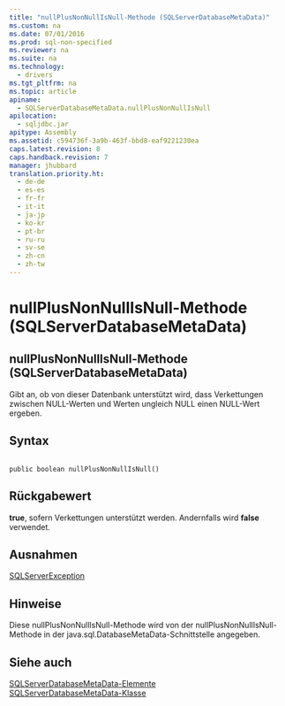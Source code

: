 ```yaml
---
title: "nullPlusNonNullIsNull-Methode (SQLServerDatabaseMetaData)"
ms.custom: na
ms.date: 07/01/2016
ms.prod: sql-non-specified
ms.reviewer: na
ms.suite: na
ms.technology: 
  - drivers
ms.tgt_pltfrm: na
ms.topic: article
apiname: 
  - SQLServerDatabaseMetaData.nullPlusNonNullIsNull
apilocation: 
  - sqljdbc.jar
apitype: Assembly
ms.assetid: c594736f-3a9b-463f-bbd8-eaf9221230ea
caps.latest.revision: 8
caps.handback.revision: 7
manager: jhubbard
translation.priority.ht: 
  - de-de
  - es-es
  - fr-fr
  - it-it
  - ja-jp
  - ko-kr
  - pt-br
  - ru-ru
  - sv-se
  - zh-cn
  - zh-tw
---
```

# nullPlusNonNullIsNull-Methode (SQLServerDatabaseMetaData)
    
## nullPlusNonNullIsNull\-Methode \(SQLServerDatabaseMetaData\)  
 Gibt an, ob von dieser Datenbank unterstützt wird, dass Verkettungen zwischen NULL\-Werten und Werten ungleich NULL einen NULL\-Wert ergeben.  
  
## Syntax  
  
```  
  
public boolean nullPlusNonNullIsNull()  
```  
  
## Rückgabewert  
 **true**, sofern Verkettungen unterstützt werden. Andernfalls wird **false** verwendet.  
  
## Ausnahmen  
 [SQLServerException](../content/SQLServerException-Class.md)  
  
## Hinweise  
 Diese nullPlusNonNullIsNull\-Methode wird von der nullPlusNonNullIsNull\-Methode in der java.sql.DatabaseMetaData\-Schnittstelle angegeben.  
  
## Siehe auch  
 [SQLServerDatabaseMetaData-Elemente](../content/SQLServerDatabaseMetaData-Members.md)   
 [SQLServerDatabaseMetaData-Klasse](../content/SQLServerDatabaseMetaData-Class.md)  
  
  